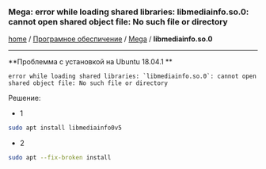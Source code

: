 ### Mega: error while loading shared libraries: libmediainfo.so.0: cannot open shared object file: No such file or directory
[home][go-home] / [Програмное обеспичение][go-program] / [Mega][go-mega] / **libmediainfo.so.0**

---

**Проблемма с установкой на Ubuntu 18.04.1 **
```log
error while loading shared libraries: `libmediainfo.so.0`: cannot open shared object file: No such file or directory
```
 
 Решение:
 - 1 
 
 ```bash
 sudo apt install libmediainfo0v5
 ```
 
 - 2
 
 ```bash
 sudo apt --fix-broken install
 ```
 
 
[go-home]: ../../index.md
[go-program]: ../index.md
[go-mega]: ./index.md
